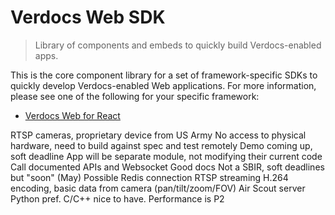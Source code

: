 # Verdocs Web SDK

> Library of components and embeds to quickly build Verdocs-enabled apps.

This is the core component library for a set of framework-specific SDKs to quickly develop Verdocs-enabled Web applications.
For more information, please see one of the following for your specific framework:

  - [Verdocs Web for React](https://www.npmjs.com/package/@verdocs/web-sdk-react)


RTSP cameras, proprietary device from US Army
No access to physical hardware, need to build against spec and test remotely
Demo coming up, soft deadline
App will be separate module, not modifying their current code
Call documented APIs and Websocket
Good docs
Not a SBIR, soft deadlines but "soon" (May)
Possible Redis connection
RTSP streaming H.264 encoding, basic data from camera (pan/tilt/zoom/FOV)
Air Scout server
Python pref. C/C++ nice to have. Performance is P2
